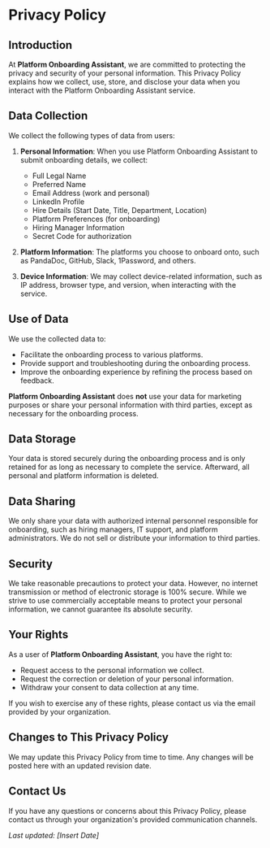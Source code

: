 # Privacy Policy

## Introduction

At **Platform Onboarding Assistant**, we are committed to protecting the privacy and security of your personal information. This Privacy Policy explains how we collect, use, store, and disclose your data when you interact with the Platform Onboarding Assistant service.

## Data Collection

We collect the following types of data from users:

1. **Personal Information**: When you use Platform Onboarding Assistant to submit onboarding details, we collect:
   - Full Legal Name
   - Preferred Name
   - Email Address (work and personal)
   - LinkedIn Profile
   - Hire Details (Start Date, Title, Department, Location)
   - Platform Preferences (for onboarding)
   - Hiring Manager Information
   - Secret Code for authorization

2. **Platform Information**: The platforms you choose to onboard onto, such as PandaDoc, GitHub, Slack, 1Password, and others.

3. **Device Information**: We may collect device-related information, such as IP address, browser type, and version, when interacting with the service.

## Use of Data

We use the collected data to:

- Facilitate the onboarding process to various platforms.
- Provide support and troubleshooting during the onboarding process.
- Improve the onboarding experience by refining the process based on feedback.

**Platform Onboarding Assistant** does **not** use your data for marketing purposes or share your personal information with third parties, except as necessary for the onboarding process.

## Data Storage

Your data is stored securely during the onboarding process and is only retained for as long as necessary to complete the service. Afterward, all personal and platform information is deleted.

## Data Sharing

We only share your data with authorized internal personnel responsible for onboarding, such as hiring managers, IT support, and platform administrators. We do not sell or distribute your information to third parties.

## Security

We take reasonable precautions to protect your data. However, no internet transmission or method of electronic storage is 100% secure. While we strive to use commercially acceptable means to protect your personal information, we cannot guarantee its absolute security.

## Your Rights

As a user of **Platform Onboarding Assistant**, you have the right to:

- Request access to the personal information we collect.
- Request the correction or deletion of your personal information.
- Withdraw your consent to data collection at any time.

If you wish to exercise any of these rights, please contact us via the email provided by your organization.

## Changes to This Privacy Policy

We may update this Privacy Policy from time to time. Any changes will be posted here with an updated revision date.

## Contact Us

If you have any questions or concerns about this Privacy Policy, please contact us through your organization's provided communication channels.

_Last updated: [Insert Date]_
